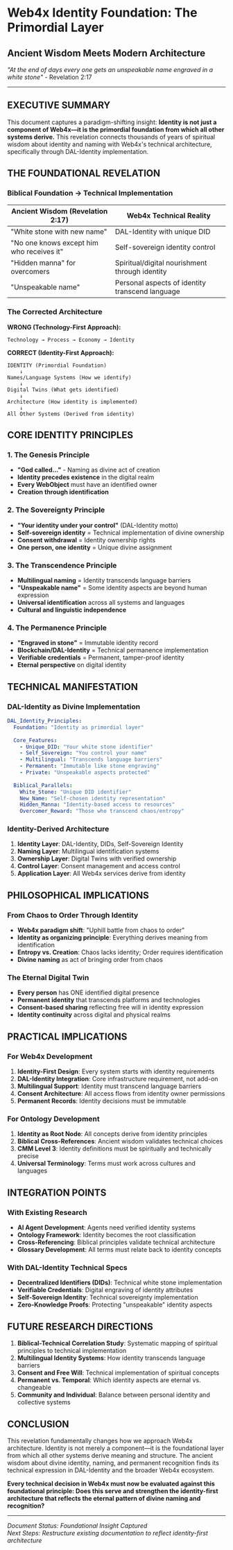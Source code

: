 # Web4x Identity Foundation: The Primordial Layer
## Ancient Wisdom Meets Modern Architecture

*"At the end of days every one gets an unspeakable name engraved in a white stone"* - Revelation 2:17

---

## EXECUTIVE SUMMARY

This document captures a paradigm-shifting insight: **Identity is not just a component of Web4x—it is the primordial foundation from which all other systems derive.** This revelation connects thousands of years of spiritual wisdom about identity and naming with Web4x's technical architecture, specifically through DAL-Identity implementation.

## THE FOUNDATIONAL REVELATION

### Biblical Foundation → Technical Implementation

| **Ancient Wisdom (Revelation 2:17)** | **Web4x Technical Reality** |
|--------------------------------------|----------------------------|
| "White stone with new name" | DAL-Identity with unique DID |
| "No one knows except him who receives it" | Self-sovereign identity control |
| "Hidden manna" for overcomers | Spiritual/digital nourishment through identity |
| "Unspeakable name" | Personal aspects of identity transcend language |

### The Corrected Architecture

**WRONG (Technology-First Approach):**
```
Technology → Process → Economy → Identity
```

**CORRECT (Identity-First Approach):**
```
IDENTITY (Primordial Foundation)
    ↓
Names/Language Systems (How we identify)
    ↓  
Digital Twins (What gets identified)
    ↓
Architecture (How identity is implemented)
    ↓
All Other Systems (Derived from identity)
```

## CORE IDENTITY PRINCIPLES

### 1. The Genesis Principle
- **"God called..."** - Naming as divine act of creation
- **Identity precedes existence** in the digital realm
- **Every WebObject** must have an identified owner
- **Creation through identification**

### 2. The Sovereignty Principle  
- **"Your identity under your control"** (DAL-Identity motto)
- **Self-sovereign identity** = Technical implementation of divine ownership
- **Consent withdrawal** = Identity ownership rights
- **One person, one identity** = Unique divine assignment

### 3. The Transcendence Principle
- **Multilingual naming** = Identity transcends language barriers
- **"Unspeakable name"** = Some identity aspects are beyond human expression
- **Universal identification** across all systems and languages
- **Cultural and linguistic independence**

### 4. The Permanence Principle
- **"Engraved in stone"** = Immutable identity record
- **Blockchain/DAL-Identity** = Technical permanence implementation  
- **Verifiable credentials** = Permanent, tamper-proof identity
- **Eternal perspective** on digital identity

## TECHNICAL MANIFESTATION

### DAL-Identity as Divine Implementation
```yaml
DAL_Identity_Principles:
  Foundation: "Identity as primordial layer"
  
  Core_Features:
    - Unique_DID: "Your white stone identifier"
    - Self_Sovereign: "You control your name"
    - Multilingual: "Transcends language barriers"
    - Permanent: "Immutable like stone engraving"
    - Private: "Unspeakable aspects protected"
    
  Biblical_Parallels:
    White_Stone: "Unique DID identifier"
    New_Name: "Self-chosen identity representation"
    Hidden_Manna: "Identity-based access to resources"
    Overcomer_Reward: "Those who transcend chaos/entropy"
```

### Identity-Derived Architecture
1. **Identity Layer**: DAL-Identity, DIDs, Self-Sovereign Identity
2. **Naming Layer**: Multilingual identification systems
3. **Ownership Layer**: Digital Twins with verified ownership
4. **Control Layer**: Consent management and access control
5. **Application Layer**: All Web4x services derive from identity

## PHILOSOPHICAL IMPLICATIONS

### From Chaos to Order Through Identity
- **Web4x paradigm shift**: "Uphill battle from chaos to order"
- **Identity as organizing principle**: Everything derives meaning from identification
- **Entropy vs. Creation**: Chaos lacks identity; Order requires identification
- **Divine naming** as act of bringing order from chaos

### The Eternal Digital Twin
- **Every person** has ONE identified digital presence
- **Permanent identity** that transcends platforms and technologies
- **Consent-based sharing** reflecting free will in identity expression
- **Identity continuity** across digital and physical realms

## PRACTICAL IMPLICATIONS

### For Web4x Development
1. **Identity-First Design**: Every system starts with identity requirements
2. **DAL-Identity Integration**: Core infrastructure requirement, not add-on
3. **Multilingual Support**: Identity must transcend language barriers
4. **Consent Architecture**: All access flows from identity owner permissions
5. **Permanent Records**: Identity decisions must be immutable

### For Ontology Development
1. **Identity as Root Node**: All concepts derive from identity principles
2. **Biblical Cross-References**: Ancient wisdom validates technical choices
3. **CMM Level 3**: Identity definitions must be spiritually and technically precise
4. **Universal Terminology**: Terms must work across cultures and languages

## INTEGRATION POINTS

### With Existing Research
- **AI Agent Development**: Agents need verified identity systems
- **Ontology Framework**: Identity becomes the root classification
- **Cross-Referencing**: Biblical principles validate technical architecture
- **Glossary Development**: All terms must relate back to identity concepts

### With DAL-Identity Technical Specs
- **Decentralized Identifiers (DIDs)**: Technical white stone implementation
- **Verifiable Credentials**: Digital engraving of identity attributes  
- **Self-Sovereign Identity**: Technical sovereignty implementation
- **Zero-Knowledge Proofs**: Protecting "unspeakable" identity aspects

## FUTURE RESEARCH DIRECTIONS

1. **Biblical-Technical Correlation Study**: Systematic mapping of spiritual principles to technical implementation
2. **Multilingual Identity Systems**: How identity transcends language barriers
3. **Consent and Free Will**: Technical implementation of spiritual concepts
4. **Permanent vs. Temporal**: Which identity aspects are eternal vs. changeable
5. **Community and Individual**: Balance between personal identity and collective systems

## CONCLUSION

This revelation fundamentally changes how we approach Web4x architecture. Identity is not merely a component—it is the foundational layer from which all other systems derive meaning and structure. The ancient wisdom about divine identity, naming, and permanent recognition finds its technical expression in DAL-Identity and the broader Web4x ecosystem.

**Every technical decision in Web4x must now be evaluated against this foundational principle: Does this serve and strengthen the identity-first architecture that reflects the eternal pattern of divine naming and recognition?**

---

*Document Status: Foundational Insight Captured*  
*Next Steps: Restructure existing documentation to reflect identity-first architecture*